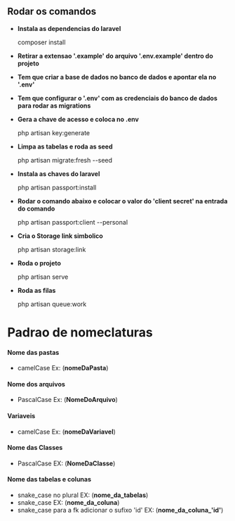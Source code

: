 
## Rodar os comandos

* **Instala as dependencias do laravel**

    composer install

* **Retirar a extensao '.example' do arquivo '.env.example' dentro do projeto**

* **Tem que criar a base de dados no banco de dados e apontar ela no '.env'**

* **Tem que configurar o '.env' com as credenciais do banco de dados para rodar as migrations**

* **Gera a chave de acesso e coloca no .env**

    php artisan key:generate

* **Limpa as tabelas e roda as seed**

    php artisan migrate:fresh --seed

* **Instala as chaves do laravel**

    php artisan passport:install

* **Rodar o comando abaixo e colocar o valor do 'client secret' na entrada do comando**

    php artisan passport:client --personal

* **Cria o Storage link simbolico**

    php artisan storage:link

* **Roda o projeto**

    php artisan serve

* **Roda as filas**

    php artisan queue:work


# Padrao de nomeclaturas
#### Nome das pastas 
- camelCase Ex: (**nomeDaPasta**)

#### Nome dos arquivos 
- PascalCase Ex: (**NomeDoArquivo**)

#### Variaveis 
- camelCase Ex: (**nomeDaVariavel**)

#### Nome das Classes 
- PascalCase EX: (**NomeDaClasse**)

#### Nome das tabelas e colunas
- snake_case no plural EX: (**nome_da_tabelas**)
- snake_case EX: (**nome_da_coluna**)
- snake_case para a fk adicionar o sufixo 'id' EX: (**nome_da_coluna_'id'**)
